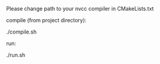 Please change path to your nvcc compiler in CMakeLists.txt

compile (from project directory):

./compile.sh

run:

./run.sh
